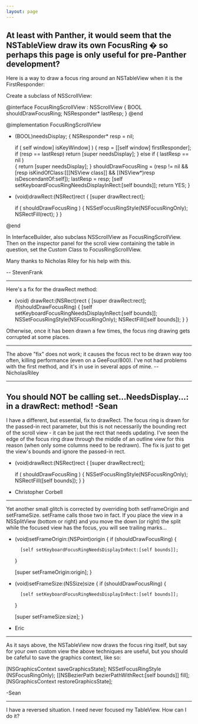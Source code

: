 ```yaml
---
layout: page
---
```


**At least with Panther, it would seem that the NSTableView draw its own FocusRing � so perhaps this page is only useful for pre-Panther development?**
----
Here is a way to draw a focus ring around an NSTableView when it is the FirstResponder:

Create a subclass of NSScrollView:

    
@interface FocusRingScrollView : NSScrollView 
{
    BOOL shouldDrawFocusRing;
    NSResponder* lastResp;
}
@end

@implementation FocusRingScrollView

- (BOOL)needsDisplay;
{
    NSResponder* resp = nil;

    if ( self window] isKeyWindow] ) 
    {
        resp = [[self window] firstResponder];
        if (resp == lastResp) 
            return [super needsDisplay];
    } 
    else if ( lastResp == nil )  
    {
        return [super needsDisplay];
    }
    shouldDrawFocusRing = (resp != nil && [resp isKindOfClass:[[[NSView class]] 
                            && [(NSView*)resp isDescendantOf:self]); 
    lastResp = resp;
    [self setKeyboardFocusRingNeedsDisplayInRect:[self bounds]];
    return YES;
}


- (void)drawRect:(NSRect)rect 
{
    [super drawRect:rect];

    if ( shouldDrawFocusRing ) 
    {
        NSSetFocusRingStyle(NSFocusRingOnly);
        NSRectFill(rect);
    }
}

@end


In InterfaceBuilder, also subclass NSScrollView as FocusRingScrollView.  Then on the inspector panel for the scroll view containing the table in question, set the Custom Class to FocusRingScrollView.

Many thanks to Nicholas Riley for his help with this.

-- StevenFrank

----


Here's a fix for the drawRect method:

    
- (void) drawRect:(NSRect)rect
{
    [super drawRect:rect];
    if(shouldDrawFocusRing) {
        [self setKeyboardFocusRingNeedsDisplayInRect:[self bounds]];
        NSSetFocusRingStyle(NSFocusRingOnly);
        NSRectFill([self bounds]);
    }
}


Otherwise,  once it has been drawn a few times, the focus ring drawing gets corrupted at some places.

----

The above "fix" does not work; it causes the focus rect to be drawn way too often, killing performance (even on a GeeFour/800).  I've not had problems with the first method, and it's in use in several apps of mine. -- NicholasRiley

----
You should NOT be calling set...NeedsDisplay...: in a drawRect: method! -Sean
----

I have a different, but essential, fix to drawRect.  The focus ring is drawn for the passed-in rect parameter, but this is not necessarily the bounding rect of the scroll view - it can be just the rect that needs updating.  I've seen the edge of the focus ring draw through the middle of an outline view for this reason (when only some columns need to be redrawn).  The fix is just to get the view's bounds and ignore the passed-in rect.

    
- (void)drawRect:(NSRect)rect 
{
    [super drawRect:rect];

    if ( shouldDrawFocusRing ) 
    {
        NSSetFocusRingStyle(NSFocusRingOnly);
        NSRectFill([self bounds]);
    }
}


- Christopher Corbell

----
Yet another small glitch is corrected by overriding both setFrameOrigin and setFrameSize. setFrame calls those two in fact. If you place the view in a NSSplitView (bottom or right) and you move the down (or right) the split while the focused view has the focus, you will see trailing marks...

    
- (void)setFrameOrigin:(NSPoint)origin
{
    if (shouldDrawFocusRing) {
    
        [self setKeyboardFocusRingNeedsDisplayInRect:[self bounds]];
    }
    
    [super setFrameOrigin:origin];
}

- (void)setFrameSize:(NSSize)size
{
    if (shouldDrawFocusRing) {
    
        [self setKeyboardFocusRingNeedsDisplayInRect:[self bounds]];
    }
    
    [super setFrameSize:size];
}


- Eric

----
As it says above, the NSTableView now draws the focus ring itself, but say for your own custom view the above techniques are useful, but you should be cafeful to save the graphics context, like so:
    
[NSGraphicsContext saveGraphicsState];
NSSetFocusRingStyle (NSFocusRingOnly);
[[NSBezierPath bezierPathWithRect:[self bounds]] fill];
[NSGraphicsContext restoreGraphicsState];

-Sean

----
I have a reversed situation. I need never focused my TableView. How can I do it?
